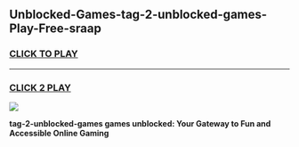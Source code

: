 
## Unblocked-Games-tag-2-unblocked-games-Play-Free-sraap
<h3>
<a href="https://premium76.site?title=tag-2-unblocked-games&ref=19M">CLICK TO PLAY</a></h3>
<hr>

<h3>
<a href="https://premium76.site?title=tag-2-unblocked-games&ref=19M">CLICK 2 PLAY</a>
  
</h3>

<a href="https://premium76.site?title=tag-2-unblocked-games&ref=19M"><img src="https://clearcache.store/games.png"></a>


**tag-2-unblocked-games games unblocked: Your Gateway to Fun and Accessible Online Gaming**
